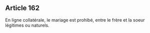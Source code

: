 Article 162
----
En ligne collatérale, le mariage est prohibé, entre le frère et la soeur
légitimes ou naturels.
